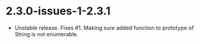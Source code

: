 # 2.3.0-issues-1-2.3.1
* Unstable release. Fixes #1. Making sure added function to prototype of String is not enumerable.